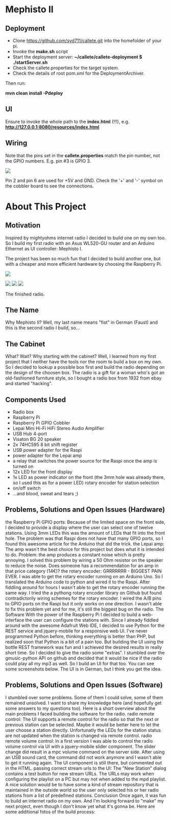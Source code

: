 Mephisto II
===========

Deployment
--------

- Clone https://github.com/syd711/callete.git into the homefolder of your pi.
- Invoke the __make.sh__ script 
- Start the deployment server: __~/callete/callete-deployment $ ./startServer.sh__
- Check the callete.properties for the target system.
- Check the details of root pom.xml for the DeploymentArchiver.


Then run:

__mvn clean install -Pdeploy__


UI
--------

Ensure to invoke the whole path to the __index.html__ (!!!), e.g. __http://127.0.0.1:8080/resources/index.html__

Wiring 
--------

Note that the pins set in the __callete.properties__ match the pin number, not the GPIO numbers.
E.g. pin #3 is GPIO 3.

![](docs/rp2_pinout.png)

Pin 2 and pin 6 are used for +5V and GND. Check the '+' and '-' symbol on the cobbler board to see the connections.


# About This Project

Motivation
--------
Inspired by mightyohms internet radio I decided to build one on my own too. 
So I build my first radio with an Asus WL520-GU router and an Arduino Ethernet as UI controller: Mephisto I.

The project has been so much fun that I decided to build another one, but with a cheaper and more efficient hardware 
by choosing the Raspberry Pi.

![](docs/cabinet.jpg)

![](docs/3.jpg)
![](docs/2.jpg)
![](docs/4.jpg)


The finished radio.


The Name
--------
Why Mephisto II? Well, my last name means "fist" in German (Faust) and this is the second radio I build, so...

## The Cabinet

What? Wait? Why starting with the cabinet? Well, I learned from my first project that I neither have the tools nor the room 
to build a box on my own. So I decided to lookup a possible box first and
build the radio depending on the design of the choosen box. 
The radio is a gift for a woman who's got an old-fashioned furniture style, 
so I bought a radio box from 1932 from ebay and started "hacking".

## Components Used

- Radio box
- Raspberry Pi
- Raspberry Pi GPIO Cobbler
- Lepai Mini Hi-Fi HiFi Stereo Audio Amplifier
- USB Hub 4-port
- Visaton BG 20 speaker
- 2x 74HC595 8 bit shift register
- USB power adapter for the Raspi
- power adapter for the Lepai amp
- a relay that switches the power source for the Raspi once the amp is turned on
- 12x LED for the front display
- 1x LED as power indicator on the front (the 3mm hole was already there, so I used this as for a power LED)
rotary encoder for station selection
- on/off switch
- ...and blood, sweat and tears ;)

 
Problems, Solutions and Open Issues (Hardware)
--------
the Raspberry Pi GPIO ports: Because of the limited space on the front side, I decided to provide a display 
where the user can select one of twelve stations. Using 3mm LEDs this was the amount of LEDs that fit into the front hole. 
The problem was that Raspi does not have that many GPIO ports, so I found this awesome article for the Arduino that did the trick.
the Lepai amp: The amp wasn't the best choice for this project but does what it is intended to do. Problem: 
the amp produces a constant noise which is pretty annoying. I solved this problem by wiring a 50 Ohm resistor 
on the speaker to reduce the noise. Does someone has a recommendation for an amp in that price category (14€)?
the rotary encoder: GRRRRRRR - BIGGEST PAIN EVER. I was able to get the rotary encoder running on an Arduino Uno. 
So I translated the Arduino code to python and wired it to the Raspi. After fiddling around for hours 
I wasn't able to get the rotary encoder running the same way. I tried the a pythong rotary encoder library on Github 
but found contradictorily wiring schemes for the rotary encoder. I wired the A/B pins to GPIO ports on the Raspi 
but it only works on one direction. I wasn't able to fix this problem yet and for me, it's still the biggest bug on the radio.
The Software
With the power of the Raspberry Pi I decided to build a web-interface the user can configure the stations with. 
Since I already fiddled around with the awesome Adafruit Web IDE, I decided to use Python for the REST service 
and jquery-mobile for a responsive web UI. I've never programmed Python before, thinking everything is better than PHP, 
but realized soon that Python is a bit of a pain too. But building the UI using the bottle REST framework was fun and 
I achieved the desired results in really short time. So I decided to give the radio some "extras". 
I stumbled over the gmusic-python API on github and decided that it would be nice if the radio could play all my mp3 as well. 
So I build an UI for that too. You can see some screenshots below. The UI is in German, but I think you get the idea.

Problems, Solutions and Open Issues (Software)
--------
I stumbled over some problems. Some of them I could solve, some of them remained unsolved. I want to share my knowledge here (and hopefully get some answers to my questions too). Here is a short overview about the main problems I faced building the software for the radio.
radio remote control: The UI supports a remote control for the radio so that the next or previous station can be selected. Maybe it would be better here to let the user choose a station directly. Unfortunatly the LEDs for the station status are not updated when the station is changed via remote control.
radio remote volume control: In a first version I was able to control the radio volume control via UI with a jquery-mobile slider component. The slider change did result in a mpc volume command on the server side. After using an USB sound card, the command did not work anymore and I wasn't able to get it running again. The UI component is still there, but commented out in the HTML.
passing correct stream urls to the UI: The "New Station" dialog contains a test button for new stream URLs. The URLs may work when configuring the playlist on a PC but may not when added to the mpd playlist. A nice solution would be to have some a kind of stream repository that is maintained in the outside world so the user only selected his or her radio stations from a list of predefined stations.
Conclusion
Once again, it was fun to build an internet radio on my own. And I'm looking forward to "make" my next project, even though I don't know yet what it's gonna be. Here are some additional fotos of the build process:
